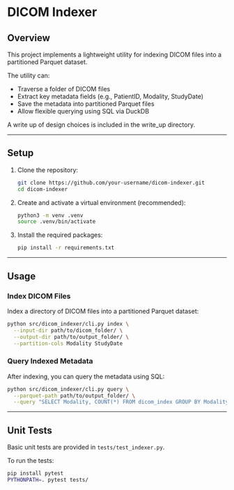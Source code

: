 # DICOM Indexer

## Overview

This project implements a lightweight utility for indexing DICOM files into a partitioned Parquet dataset.  

The utility can:
- Traverse a folder of DICOM files
- Extract key metadata fields (e.g., PatientID, Modality, StudyDate)
- Save the metadata into partitioned Parquet files
- Allow flexible querying using SQL via DuckDB

A write up of design choices is included in the write_up directory.

---

## Setup

1. Clone the repository:

    ```bash
    git clone https://github.com/your-username/dicom-indexer.git
    cd dicom-indexer
    ```

2. Create and activate a virtual environment (recommended):

    ```bash
    python3 -m venv .venv
    source .venv/bin/activate
    ```

3. Install the required packages:

    ```bash
    pip install -r requirements.txt
    ```

---

## Usage

### Index DICOM Files

Index a directory of DICOM files into a partitioned Parquet dataset:

```bash
python src/dicom_indexer/cli.py index \
  --input-dir path/to/dicom_folder/ \
  --output-dir path/to/output_folder/ \
  --partition-cols Modality StudyDate
```

### Query Indexed Metadata

After indexing, you can query the metadata using SQL:

```bash
python src/dicom_indexer/cli.py query \
  --parquet-path path/to/output_folder/ \
  --query "SELECT Modality, COUNT(*) FROM dicom_index GROUP BY Modality;"
```

---
## Unit Tests

Basic unit tests are provided in `tests/test_indexer.py`.

To run the tests:

```bash
pip install pytest
PYTHONPATH=. pytest tests/


